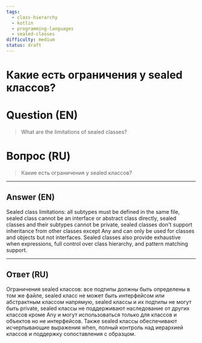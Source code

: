 ```yaml
---
tags:
  - class-hierarchy
  - kotlin
  - programming-languages
  - sealed-classes
difficulty: medium
status: draft
---
```


# Какие есть ограничения у sealed классов?

# Question (EN)
> What are the limitations of sealed classes?

# Вопрос (RU)
> Какие есть ограничения у sealed классов?

---

## Answer (EN)

Sealed class limitations: all subtypes must be defined in the same file, sealed class cannot be an interface or abstract class directly, sealed classes and their subtypes cannot be private, sealed classes don't support inheritance from other classes except Any and can only be used for classes and objects but not interfaces. Sealed classes also provide exhaustive when expressions, full control over class hierarchy, and pattern matching support.

---

## Ответ (RU)

Ограничения sealed классов: все подтипы должны быть определены в том же файле, sealed класс не может быть интерфейсом или абстрактным классом напрямую, sealed классы и их подтипы не могут быть private, sealed классы не поддерживают наследование от других классов кроме Any и могут использоваться только для классов и объектов но не интерфейсов. Также sealed классы обеспечивают исчерпывающие выражения when, полный контроль над иерархией классов и поддержку сопоставления с образцом.

